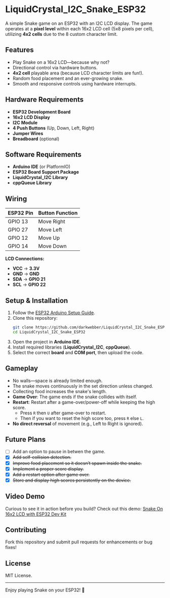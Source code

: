 # LiquidCrystal_I2C_Snake_ESP32

A simple Snake game on an ESP32 with an I2C LCD display. The game operates at a **pixel level** within each 16x2 LCD cell (5x8 pixels per cell), utilizing **4x2 cells** due to the 8 custom character limit.

## Features
- Play Snake on a 16x2 LCD—because why not?
- Directional control via hardware buttons.
- **4x2 cell** playable area (because LCD character limits are fun!).
- Random food placement and an ever-growing snake.
- Smooth and responsive controls using hardware interrupts.

## Hardware Requirements
- **ESP32 Development Board**
- **16x2 LCD Display**
- **I2C Module**
- **4 Push Buttons** (Up, Down, Left, Right)
- **Jumper Wires**
- **Breadboard** (optional)

## Software Requirements
- **Arduino IDE** (or PlatformIO)
- **ESP32 Board Support Package**
- **LiquidCrystal_I2C Library**
- **cppQueue Library**

## Wiring
| ESP32 Pin | Button Function |
|-----------|----------------|
| GPIO 13   | Move Right      |
| GPIO 27   | Move Left       |
| GPIO 12   | Move Up         |
| GPIO 14   | Move Down       |

**LCD Connections:**
- **VCC** → **3.3V**
- **GND** → **GND**
- **SDA** → **GPIO 21**
- **SCL** → **GPIO 22**

## Setup & Installation
1. Follow the [ESP32 Arduino Setup Guide](https://randomnerdtutorials.com/installing-the-esp32-board-in-arduino-ide-windows-instructions/).
2. Clone this repository:
   ```sh
   git clone https://github.com/darkwebber/LiquidCrystal_I2C_Snake_ESP32.git
   cd LiquidCrystal_I2C_Snake_ESP32
   ```
3. Open the project in **Arduino IDE**.
4. Install required libraries (**LiquidCrystal_I2C**, **cppQueue**).
5. Select the correct **board** and **COM port**, then upload the code.

## Gameplay
- No walls—space is already limited enough.
- The snake moves continuously in the set direction unless changed.
- Collecting food increases the snake's length.
- **Game Over**: The game ends if the snake collides with itself.
- **Restart**: Restart after a game-over/power-off while keeping the high score.
  - Press `R` then `U` after game-over to restart.
  - Then if you want to reset the high score too, press `R` else `L`. 
- **No direct reversal** of movement (e.g., Left to Right is ignored).

## Future Plans
- [ ] Add an option to pause in betwen the game.
- [x]  ~~Add self-collision detection.~~
- [x]  ~~Improve food placement so it doesn’t spawn inside the snake.~~
- [x]  ~~Implement a proper score display.~~
- [x]  ~~Add a restart option after game over.~~
- [x]  ~~Store and display high scores persistently on the device.~~

## Video Demo
Curious to see it in action before you build? Check out this demo: [Snake On 16x2 LCD with ESP32 Dev Kit](https://youtu.be/IDjFa7bcI9M?feature=shared)

## Contributing
Fork this repository and submit pull requests for enhancements or bug fixes!

## License
MIT License.

---
Enjoy playing Snake on your ESP32! 🐍